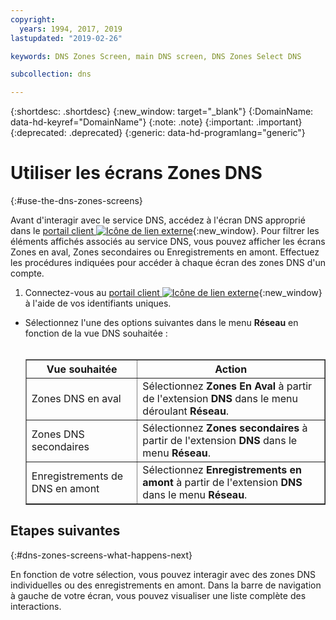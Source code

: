```yaml
---
copyright:
  years: 1994, 2017, 2019
lastupdated: "2019-02-26"

keywords: DNS Zones Screen, main DNS screen, DNS Zones Select DNS

subcollection: dns

---
```


{:shortdesc: .shortdesc}
{:new_window: target="_blank"}
{:DomainName: data-hd-keyref="DomainName"}
{:note: .note}
{:important: .important}
{:deprecated: .deprecated}
{:generic: data-hd-programlang="generic"}

# Utiliser les écrans Zones DNS
{:#use-the-dns-zones-screens}

Avant d'interagir avec le service DNS, accédez à l'écran DNS approprié dans le [portail client ![Icône de lien externe](../../icons/launch-glyph.svg "Icône de lien externe")](https://{DomainName}/){:new_window}. Pour filtrer les éléments affichés associés au service DNS, vous pouvez afficher les écrans Zones en aval, Zones secondaires ou Enregistrements en amont. Effectuez les procédures indiquées pour accéder à chaque écran des zones DNS d'un compte.

1. Connectez-vous au [portail client ![Icône de lien externe](../../icons/launch-glyph.svg "Icône de lien externe")](https://{DomainName}/){:new_window} à l'aide de vos identifiants uniques.
* Sélectionnez l'une des options suivantes dans le menu **Réseau** en fonction de la vue DNS souhaitée : <br/><br/><table border="1"><tbody><tr><th>Vue souhaitée</th><th>Action</th></tr><tr><td>Zones DNS en aval</td><td>Sélectionnez <strong>Zones En Aval</strong> à partir de l'extension <strong>DNS</strong> dans le menu déroulant <strong>Réseau</strong>.</td></tr><tr><td>Zones DNS secondaires</td><td>Sélectionnez <strong>Zones secondaires</strong> à partir de l'extension <strong>DNS</strong> dans le menu <strong>Réseau</strong>.</td></tr><tr><td>Enregistrements de DNS en amont</td><td>Sélectionnez <strong>Enregistrements en amont</strong> à partir de l'extension <strong>DNS</strong> dans le menu <strong>Réseau</strong>.</td></tr></tbody></table>

## Etapes suivantes
{:#dns-zones-screens-what-happens-next}

En fonction de votre sélection, vous pouvez interagir avec des zones DNS individuelles ou des enregistrements en amont. Dans la barre de navigation à gauche de votre écran, vous pouvez visualiser une liste complète des interactions.
